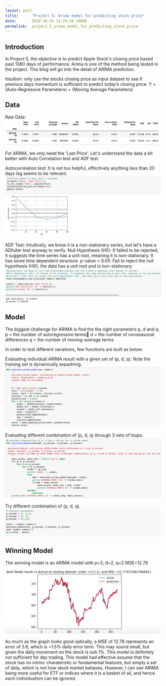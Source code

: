 ```yaml
---
layout: post
title:      "Project 5: Arima model for predicting stock price"
date:       2019-10-25 13:29:36 +0000
permalink:  project_5_arima_model_for_predicting_stock_price
---
```



## Introduction
In Project 5, the objective is to predict Apple Stock's closing price based past 1380 days of performance. Arima is one of the method being tested in the project. This blog will go into the detail of ARIMA prediction.

Intuition: only use the stocks closing price as input dataset to see if previous days momentum is sufficient to predict today’s closing price. Y = (Auto-Regressive Parameters) + (Moving Average Parameters)


## Data
Raw Data:
![](https://raw.githubusercontent.com/alexxlu/Project5/master/Images%20for%20Static%20vs%20Dynamic/data%20head().png)

For ARIMA, we only need the 'Last Price'. Let's understand the data a bit better with Auto Correlation test and ADF test.

Autocorrelation test: It is not too helpful, effectively anything less than 20 days lag seems to be relevant.
![](https://raw.githubusercontent.com/alexxlu/Project5/master/Images%20for%20ARIMA/Autocorrelation.png)

ADF Test: Intuitively, we know it is a non-stationary series, but let's have a ADfuller test anyway to verify.
Null Hypothesis (H0): If failed to be rejected, it suggests the time series has a unit root, meaning it is non-stationary. It has some time dependent structure.
p-value > 0.05: Fail to reject the null hypothesis (H0), the data has a unit root and is non-stationary.
![](https://raw.githubusercontent.com/alexxlu/Project5/master/Images%20for%20ARIMA/ADF%20test.png)

## Model
The biggest challenge for ARIMA is find the the right parameters p, d and q.
p = the number of autoregressive terms
d = the number of nonseasonal differences 
q = the number of moving-average terms 

In order to test different variations, few functions are built as below:

Evaluating individual ARIMA result with a given set of (p, d, q). Note the training set is dynamically expadning.
![](https://raw.githubusercontent.com/alexxlu/Project5/master/Images%20for%20ARIMA/Evaluate%20individual%20arima.png)

Evaluating different combination of (p, d, q) through 3 sets of loops.
![](https://raw.githubusercontent.com/alexxlu/Project5/master/Images%20for%20ARIMA/Evaluate%20different%20pdq.png)

Try different combination of (p, d, q).
![](https://raw.githubusercontent.com/alexxlu/Project5/master/Images%20for%20ARIMA/Try%20different%20pdq.png)

## Winning Model
The winning model is an ARIMA model with p=3, d=2, q=2 MSE=12.78

![](https://raw.githubusercontent.com/alexxlu/Project5/master/Images%20for%20ARIMA/winning%20model.png)

As much as the graph looks good optically, a MSE of 12.78 represents an error of 3.6, which is ~1.5% daily error term. This may sound small, but given the daily movement on the stock is sub 1%. This model is definitely not sufficient for day trading. This model had effective assume that the stock has no intrinc charateristic or fundamental features, but simply a set of data, which is not how stock market behaves. However, I can see ARIMA being more useful for ETF or indices where it is a basket of all, and hence each individualism can be ignored.


